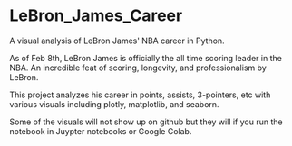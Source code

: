 # LeBron_James_Career
A visual analysis of LeBron James' NBA career in Python.

As of Feb 8th, LeBron James is officially the all time scoring leader in the NBA. An incredible feat of scoring, longevity, and professionalism by LeBron. 

This project analyzes his career in points, assists, 3-pointers, etc with various visuals including plotly, matplotlib, and seaborn.

Some of the visuals will not show up on github but they will if you run the notebook in Juypter notebooks or Google Colab. 
